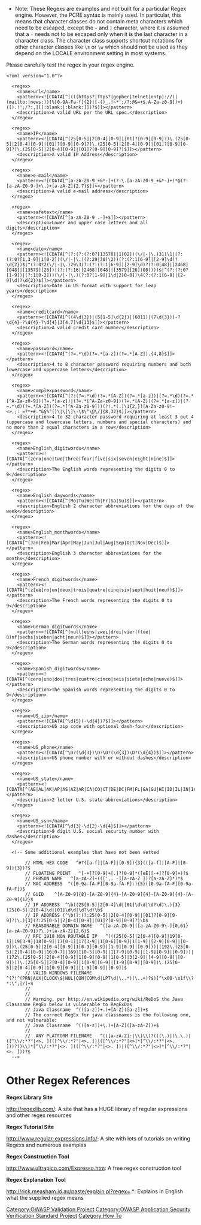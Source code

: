   - Note: These Regexs are examples and not built for a particular Regex
    engine. However, the PCRE syntax is mainly used. In particular, this
    means that character classes do not contain meta characters which
    need to be escaped, except the `-` and `]` character, where it is
    assumed that a `-` needs not to be escaped only when it is the last
    character in a character class. The character class supports
    shortcut notations for other character classes like `\s` or `\w`
    which should not be used as they depend on the LOCALE environment
    setting in most systems.

Please carefully test the regex in your regex engine.

    <?xml version="1.0"?>

      <regex>
        <name>url</name>
        <pattern><![CDATA[^((((https?|ftps?|gopher|telnet|nntp)://)|(mailto:|news:))(%[0-9A-Fa-f]{2}|[-()_.!~*';/?:@&=+$,A-Za-z0-9])+)([).!';/?:,][[:blank:|:blank:]])?$]]></pattern>
        <description>A valid URL per the URL spec.</description>
      </regex>

      <regex>
        <name>IP</name>
        <pattern><![CDATA[^(25[0-5]|2[0-4][0-9]|[01]?[0-9][0-9]?)\.(25[0-5]|2[0-4][0-9]|[01]?[0-9][0-9]?)\.(25[0-5]|2[0-4][0-9]|[01]?[0-9][0-9]?)\.(25[0-5]|2[0-4][0-9]|[01]?[0-9][0-9]?)$]]></pattern>
        <description>A valid IP Address</description>
      </regex>

      <regex>
        <name>e-mail</name>
        <pattern><![CDATA[^[a-zA-Z0-9_+&*-]+(?:\.[a-zA-Z0-9_+&*-]+)*@(?:[a-zA-Z0-9-]+\.)+[a-zA-Z]{2,7}$]]></pattern>
        <description>A valid e-mail address</description>
      </regex>

      <regex>
        <name>safetext</name>
        <pattern><![CDATA[^[a-zA-Z0-9 .-]+$]]></pattern>
        <description>Lower and upper case letters and all digits</description>
      </regex>

      <regex>
        <name>date</name>
        <pattern><![CDATA[^(?:(?:(?:0?[13578]|1[02])(\/|-|\.)31)\1|(?:(?:0?[1,3-9]|1[0-2])(\/|-|\.)(?:29|30)\2))(?:(?:1[6-9]|[2-9]\d)?\d{2})$|^(?:0?2(\/|-|\.)29\3(?:(?:(?:1[6-9]|[2-9]\d)?(?:0[48]|[2468][048]|[13579][26])|(?:(?:16|[2468][048]|[3579][26])00))))$|^(?:(?:0?[1-9])|(?:1[0-2]))(\/|-|\.)(?:0?[1-9]|1\d|2[0-8])\4(?:(?:1[6-9]|[2-9]\d)?\d{2})$]]></pattern>
        <description>Date in US format with support for leap years</description>
      </regex>

      <regex>
        <name>creditcard</name>
        <pattern><![CDATA[^((4\d{3})|(5[1-5]\d{2})|(6011)|(7\d{3}))-?\d{4}-?\d{4}-?\d{4}|3[4,7]\d{13}$]]></pattern>
        <description>A valid credit card number</description>
      </regex>

      <regex>
        <name>password</name>
        <pattern><![CDATA[^(?=.*\d)(?=.*[a-z])(?=.*[A-Z]).{4,8}$]]></pattern>
        <description>4 to 8 character password requiring numbers and both lowercase and uppercase letters</description>
      </regex>

      <regex>
        <name>complexpassword</name>
        <pattern><![CDATA[^(?:(?=.*\d)(?=.*[A-Z])(?=.*[a-z])|(?=.*\d)(?=.*[^A-Za-z0-9])(?=.*[a-z])|(?=.*[^A-Za-z0-9])(?=.*[A-Z])(?=.*[a-z])|(?=.*\d)(?=.*[A-Z])(?=.*[^A-Za-z0-9]))(?!.*(.)\1{2,})[A-Za-z0-9!~<>,;:_=?*+#."&§%°()\|\[\]\-\$\^\@\/]{8,32}$]]></pattern>
        <description>4 to 32 character password requiring at least 3 out 4 (uppercase and lowercase letters, numbers and special characters) and no more than 2 equal characters in a row</description>
      </regex>

      <regex>
        <name>English_digitwords</name>
        <pattern><![CDATA[^(zero|one|two|three|four|five|six|seven|eight|nine)$]]></pattern>
        <description>The English words representing the digits 0 to 9</description>
      </regex>

      <regex>
        <name>English_daywords</name>
        <pattern><![CDATA[^(Mo|Tu|We|Th|Fr|Sa|Su)$]]></pattern>
        <description>English 2 character abbreviations for the days of the week</description>
      </regex>

      <regex>
        <name>English_monthwords</name>
        <pattern><![CDATA[^(Jan|Feb|Mar|Apr|May|Jun|Jul|Aug|Sep|Oct|Nov|Dec)$]]></pattern>
        <description>English 3 character abbreviations for the months</description>
      </regex>

      <regex>
        <name>French_digitwords</name>
        <pattern><![CDATA[^(z[eé]ro|un|deux|trois|quatre|cinq|six|sept|huit|neuf)$]]></pattern>
        <description>The French words representing the digits 0 to 9</description>
      </regex>

      <regex>
        <name>German_digitwords</name>
        <pattern><![CDATA[^(null|eins|zwei|drei|vier|f(ue|ü)nf|sechs|sieben|acht|neun)$]]></pattern>
        <description>The German words representing the digits 0 to 9</description>
      </regex>

      <regex>
        <name>Spanish_digitwords</name>
        <pattern><![CDATA[^(cero|uno|dos|tres|cuatro|cinco|seis|siete|ocho|nueve)$]]></pattern>
        <description>The Spanish words representing the digits 0 to 9</description>
      </regex>

      <regex>
        <name>US_zip</name>
        <pattern><![CDATA[^\d{5}(-\d{4})?$]]></pattern>
        <description>US zip code with optional dash-four</description>
      </regex>

      <regex>
        <name>US_phone</name>
        <pattern><![CDATA[^\D?(\d{3})\D?\D?(\d{3})\D?(\d{4})$]]></pattern>
        <description>US phone number with or without dashes</description>
      </regex>

      <regex>
        <name>US_state</name>
        <pattern><![CDATA[^(AE|AL|AK|AP|AS|AZ|AR|CA|CO|CT|DE|DC|FM|FL|GA|GU|HI|ID|IL|IN|IA|KS|KY|LA|ME|MH|MD|MA|MI|MN|MS|MO|MP|MT|NE|NV|NH|NJ|NM|NY|NC|ND|OH|OK|OR|PW|PA|PR|RI|SC|SD|TN|TX|UT|VT|VI|VA|WA|WV|WI|WY)$]]></pattern>
        <description>2 letter U.S. state abbreviations</description>
      </regex>

      <regex>
        <name>US_ssn</name>
        <pattern><![CDATA[^\d{3}-\d{2}-\d{4}$]]></pattern>
        <description>9 digit U.S. social security number with dashes</description>
      </regex>

      <!-- Some additional examples that have not been vetted

           // HTML HEX CODE   ^#?([a-f]|[A-F]|[0-9]){3}(([a-f]|[A-F]|[0-9]){3})?$
           // FLOATING POINT   ^[-+]?[0-9]+[.]?[0-9]*([eE][-+]?[0-9]+)?$
           // PERSON NAME   ^[a-zA-Z]+(([',. -][a-zA-Z ])?[a-zA-Z]*)*$
           // MAC ADDRESS  ^([0-9a-fA-F][0-9a-fA-F]:){5}([0-9a-fA-F][0-9a-fA-F])$
           // GUID    ^[A-Z0-9]{8}-[A-Z0-9]{4}-[A-Z0-9]{4}-[A-Z0-9]{4}-[A-Z0-9]{12}$
           // IP ADDRESS  ^\b((25[0-5]|2[0-4]\d|[01]\d\d|\d?\d)\.){3}(25[0-5]|2[0-4]\d|[01]\d\d|\d?\d)\b$
           // IP ADDRESS (^\b(?:(?:25[0-5]|2[0-4][0-9]|[01]?[0-9][0-9]?)\.){3}(?:25[0-5]|2[0-4][0-9]|[01]?[0-9][0-9]?)\b$
           // REASONABLE DOMAIN NAME   ^([a-zA-Z0-9]([a-zA-Z0-9\-]{0,61}[a-zA-Z0-9])?\.)+[a-zA-Z]{2,6}$
           // RFC 1918 NON ROUTABLE IP   ^(((25[0-5]|2[0-4][0-9]|19[0-1]|19[3-9]|18[0-9]|17[0-1]|17[3-9]|1[0-6][0-9]|1[1-9]|[2-9][0-9]|[0-9])\.(25[0-5]|2[0-4][0-9]|1[0-9][0-9]|[1-9][0-9]|[0-9]))|(192\.(25[0-5]|2[0-4][0-9]|16[0-7]|169|1[0-5][0-9]|1[7-9][0-9]|[1-9][0-9]|[0-9]))|(172\.(25[0-5]|2[0-4][0-9]|1[0-9][0-9]|1[0-5]|3[2-9]|[4-9][0-9]|[0-9])))\.(25[0-5]|2[0-4][0-9]|1[0-9][0-9]|[1-9][0-9]|[0-9])\.(25[0-5]|2[0-4][0-9]|1[0-9][0-9]|[1-9][0-9]|[0-9])$
           // VALID WINDOWS FILENAME  ^(?!^(PRN|AUX|CLOCK\$|NUL|CON|COM\d|LPT\d|\..*)(\..+)?$)[^\x00-\x1f\\?*:\";|/]+$
           //
           //
           // Warning, per http://en.wikipedia.org/wiki/ReDoS the Java Classname RegEx below is vulnerable to RegExDos
           // Java Classname  ^(([a-z])+.)+[A-Z]([a-z])+$
           // The correct RegEx for java classnames is the following one, and not vulnerable:
           // Java Classname  ^(([a-z])+\.)+[A-Z]([a-zA-Z])+$
           //
           //  ANY PLATFORM FILENAME   ^(([a-zA-Z]:|\\)\\)?(((\.)|(\.\.)|([^\\/:*?"|<>. ](([^\\/:*?"|<>. ])|([^\\/:*?"|<>]*[^\\/:*?"|<>. ]))?))\\)*[^\\/:*?"|<>. ](([^\\/:*?"|<>. ])|([^\\/:*?"|<>]*[^\\/:*?"|<>. ]))?$
      -->

# Other Regex References

**Regex Library Site**

<http://regexlib.com/>: A site that has a HUGE library of regular
expressions and other regex resources

**Regex Tutorial Site**

<http://www.regular-expressions.info/>: A site with lots of tutorials on
writing Regexs and numerous examples

**Regex Construction Tool**

<http://www.ultrapico.com/Expresso.htm>: A free regex construction tool

**Regex Explanation Tool**

<http://rick.measham.id.au/paste/explain.pl?regex=>.\*: Explains in
English what the supplied regex means

[Category:OWASP Validation
Project](Category:OWASP_Validation_Project "wikilink") [Category:OWASP
Application Security Verification Standard
Project](Category:OWASP_Application_Security_Verification_Standard_Project "wikilink")
[Category:How To](Category:How_To "wikilink")